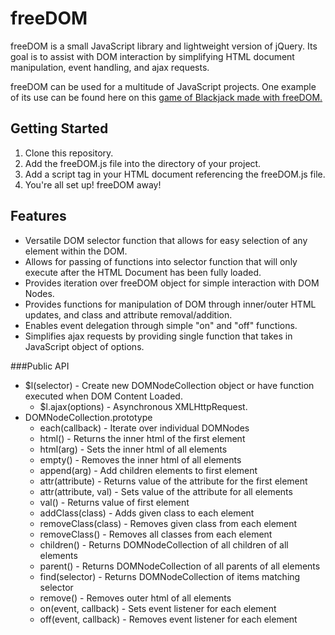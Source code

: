 # freeDOM

freeDOM is a small JavaScript library and lightweight version of jQuery.  Its goal is to assist with DOM interaction by simplifying HTML document manipulation, event handling, and ajax requests.

freeDOM can be used for a multitude of JavaScript projects.  One example of its use can be found here on this [game of Blackjack made with freeDOM.](http://ljr5102.github.io/Blackjack)

## Getting Started

1.  Clone this repository.
2.  Add the freeDOM.js file into the directory of your project.
3.  Add a script tag in your HTML document referencing the freeDOM.js file.
4.  You're all set up!  freeDOM away!

## Features

* Versatile DOM selector function that allows for easy selection of any element within the DOM.
* Allows for passing of functions into selector function that will only execute after the HTML Document has been fully loaded.
* Provides iteration over freeDOM object for simple interaction with DOM Nodes.
* Provides functions for manipulation of DOM through inner/outer HTML updates, and  class and attribute removal/addition.
* Enables event delegation through simple "on" and "off" functions.
* Simplifies ajax requests by providing single function that takes in JavaScript object of options.

###Public API
* $l(selector) - Create new DOMNodeCollection object or have function executed when DOM Content Loaded.
	* $l.ajax(options) - Asynchronous XMLHttpRequest.
* DOMNodeCollection.prototype
	* each(callback) - Iterate over individual DOMNodes
	* html() - Returns the inner html of the first element
	* html(arg) - Sets the inner html of all elements
  * empty() - Removes the inner html of all elements
  * append(arg) - Add children elements to first element
  * attr(attribute) - Returns value of the attribute for the first element
  * attr(attribute, val) - Sets value of the attribute for all elements
  * val() - Returns value of first element
  * addClass(class) - Adds given class to each element
  * removeClass(class) - Removes given class from each element
  * removeClass() - Removes all classes from each element
  * children() - Returns DOMNodeCollection of all children of all elements
  * parent() - Returns DOMNodeCollection of all parents of all elements
  * find(selector) - Returns DOMNodeCollection of items matching selector
  * remove() - Removes outer html of all elements
  * on(event, callback) - Sets event listener for each element
  * off(event, callback) - Removes event listener for each element
